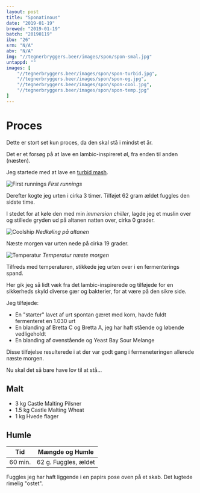 ```yaml
---
layout: post
title: "Sponatinous"
date: "2019-01-19"
brewed: "2019-01-19"
batch: "20190119"
ibu: "26"
srm: "N/A"
abv: "N/A"
img: "//tegnerbryggers.beer/images/spon/spon-smal.jpg"
untappd: ""
images: [
    "//tegnerbryggers.beer/images/spon/spon-turbid.jpg",
    "//tegnerbryggers.beer/images/spon/spon-og.jpg",
    "//tegnerbryggers.beer/images/spon/spon-cool.jpg",
    "//tegnerbryggers.beer/images/spon/spon-temp.jpg"
]
---
```


# Proces

Dette er stort set kun proces, da den skal stå i mindst et år.

Det er et forsøg på at lave en lambic-inspireret øl, fra enden til anden (næsten).

Jeg startede med at lave en [turbid mash](http://www.milkthefunk.com/wiki/Turbid_Mash).

![First runnings](//tegnerbryggers.beer/images/spon/spon-turbid.jpg) *First runnings*

Derefter kogte jeg urten i cirka 3 timer. Tilføjet 62 gram ældet fuggles den sidste time.

I stedet for at køle den med min *immersion chiller*, lagde jeg et muslin over og stillede gryden ud på altanen natten over, cirka 0 grader.

![Coolship](//tegnerbryggers.beer/images/spon/spon-cool.jpg) *Nedkøling på altanen*

Næste morgen var urten nede på cirka 19 grader.

![Temperatur](//tegnerbryggers.beer/images/spon/spon-temp.jpg) *Temperatur næste morgen*

Tilfreds med temperaturen, stikkede jeg urten over i en fermenterings spand.

Her gik jeg så lidt væk fra det lambic-inspirerede og tilføjede for en sikkerheds skyld diverse gær og bakterier, for at være på den sikre side.

Jeg tilføjede:

* En "starter" lavet af urt spontan gæret med korn, havde fuldt fermenteret en 1.030 urt
* En blanding af Bretta C og Bretta A, jeg har haft stående og løbende vedligeholdt
* En blanding af ovenstående og Yeast Bay Sour Melange

Disse tilføjelse resulterede i at der var godt gang i fermeneteringen allerede næste morgen.

Nu skal det så bare have lov til at stå...

## Malt

* 3 kg Castle Malting Pilsner
* 1.5 kg Castle Malting Wheat
* 1 kg Hvede flager

## Humle

| Tid     | Mængde og Humle          |
| ------- | ------------------------ |
| 60 min. | 62 g. Fuggles, ældet     |

Fuggles jeg har haft liggende i en papirs pose oven på et skab. Det lugtede rimelig "ostet".

